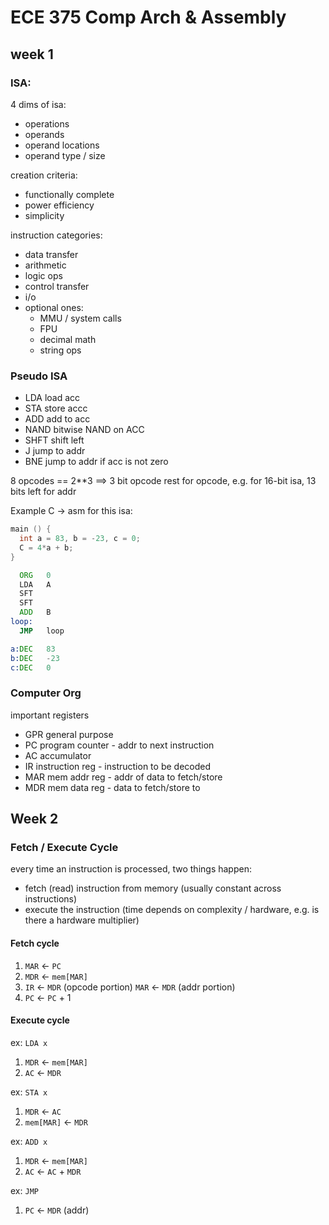 # ECE 375 Comp Arch & Assembly

## week 1

### ISA:

4 dims of isa:
  - operations
  - operands
  - operand locations
  - operand type / size

creation criteria:
  - functionally complete
  - power efficiency
  - simplicity

instruction categories:
  - data transfer
  - arithmetic
  - logic ops
  - control transfer
  - i/o
  - optional ones:
    - MMU / system calls
    - FPU
    - decimal math
    - string ops

### Pseudo ISA

- LDA load acc
- STA store accc
- ADD add to acc
- NAND bitwise NAND on ACC
- SHFT shift left
- J jump to addr
- BNE jump to addr if acc is not zero

8 opcodes == 2**3 ==> 3 bit opcode
rest for opcode, e.g. for 16-bit isa, 13 bits left for addr

Example C -> asm for this isa:

```c
main () {
  int a = 83, b = -23, c = 0;
  C = 4*a + b;
}
```

```asm
  ORG   0
  LDA   A
  SFT
  SFT
  ADD   B
loop:
  JMP   loop

a:DEC   83
b:DEC   -23
c:DEC   0
```

### Computer Org

important registers

- GPR general purpose
- PC program counter - addr to next instruction
- AC accumulator
- IR instruction reg - instruction to be decoded
- MAR mem addr reg - addr of data to fetch/store
- MDR mem data reg - data to fetch/store to

## Week 2

### Fetch / Execute Cycle

every time an instruction is processed, two things happen:

- fetch (read) instruction from memory (usually constant across instructions)
- execute the instruction (time depends on complexity / hardware, e.g. is there a hardware multiplier)

#### Fetch cycle

1. `MAR` <- `PC`
2. `MDR` <- `mem[MAR]`
3. `IR`  <- `MDR` (opcode portion)
   `MAR` <- `MDR` (addr portion)
4. `PC`  <- `PC` + 1

#### Execute cycle

ex: `LDA x`

1. `MDR` <- `mem[MAR]`
2. `AC`  <- `MDR`

ex: `STA x`

1. `MDR`      <- `AC`
2. `mem[MAR]` <- `MDR`

ex: `ADD x`

1. `MDR` <- `mem[MAR]`
2. `AC`  <- `AC` + `MDR`

ex: `JMP`

1. `PC`  <- `MDR` (addr)
